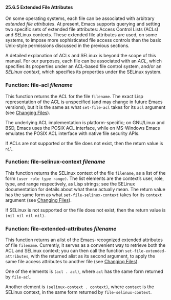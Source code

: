 

#### 25.6.5 Extended File Attributes

On some operating systems, each file can be associated with arbitrary *extended file attributes*. At present, Emacs supports querying and setting two specific sets of extended file attributes: Access Control Lists (ACLs) and SELinux contexts. These extended file attributes are used, on some systems, to impose more sophisticated file access controls than the basic Unix-style permissions discussed in the previous sections.

A detailed explanation of ACLs and SELinux is beyond the scope of this manual. For our purposes, each file can be associated with an *ACL*, which specifies its properties under an ACL-based file control system, and/or an *SELinux context*, which specifies its properties under the SELinux system.

### Function: **file-acl** *filename*

This function returns the ACL for the file `filename`. The exact Lisp representation of the ACL is unspecified (and may change in future Emacs versions), but it is the same as what `set-file-acl` takes for its `acl` argument (see [Changing Files](Changing-Files.html)).

The underlying ACL implementation is platform-specific; on GNU/Linux and BSD, Emacs uses the POSIX ACL interface, while on MS-Windows Emacs emulates the POSIX ACL interface with native file security APIs.

If ACLs are not supported or the file does not exist, then the return value is `nil`.

### Function: **file-selinux-context** *filename*

This function returns the SELinux context of the file `filename`, as a list of the form `(user role type range)`. The list elements are the context’s user, role, type, and range respectively, as Lisp strings; see the SELinux documentation for details about what these actually mean. The return value has the same form as what `set-file-selinux-context` takes for its `context` argument (see [Changing Files](Changing-Files.html)).

If SELinux is not supported or the file does not exist, then the return value is `(nil nil nil nil)`.

### Function: **file-extended-attributes** *filename*

This function returns an alist of the Emacs-recognized extended attributes of file `filename`. Currently, it serves as a convenient way to retrieve both the ACL and SELinux context; you can then call the function `set-file-extended-attributes`, with the returned alist as its second argument, to apply the same file access attributes to another file (see [Changing Files](Changing-Files.html)).

One of the elements is `(acl . acl)`, where `acl` has the same form returned by `file-acl`.

Another element is `(selinux-context . context)`, where `context` is the SELinux context, in the same form returned by `file-selinux-context`.
